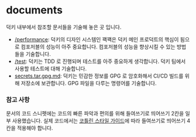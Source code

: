 # documents

덕키 내부에서 참조할 문서들을 기술해 놓은 곳 입니다.

- [/performance](performance): 덕키의 디자인 시스템인 꽥꽥은 덕키 메인 프로덕트의 핵심이 됨으로 컴포저블의 성능이 아주 중요합니다. 컴포저블의 성능을 향상시킬 수 있는 방법들을 기술합니다.
- [/test](test): 덕키는 TDD 로 진행되며 테스트를 아주 중요하게 생각합니다. 덕키 팀에서 사용할 테스트에 대해 기술합니다.
- [secrets.tar.gpg.md](secrets.tar.gpg.md): 덕키는 민감한 정보를 GPG 로 암호화해서 CI/CD 빌드를 위해 저장소에 보관합니다. GPG 파일을 다루는 명령어를 기술합니다.

### 참고 사항

문서의 코드 스니펫에는 코드의 빠른 파악과 편의를 위해 들여쓰기로 띄어쓰기 2칸을 일부 사용했습니다. 실제 코드에서는 [코틀린 스타일 가이드](https://kotlinlang.org/docs/coding-conventions.html)에 따라 들여쓰기로 띄어쓰기 4칸을 적용해야 합니다.
